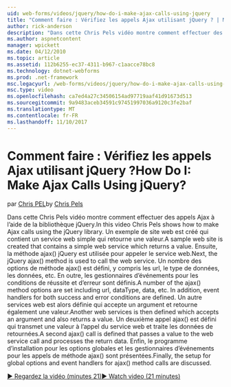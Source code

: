 ```yaml
---
uid: web-forms/videos/jquery/how-do-i-make-ajax-calls-using-jquery
title: "Comment faire : Vérifiez les appels Ajax utilisant jQuery ? | Microsoft Docs"
author: rick-anderson
description: "Dans cette Chris Pels vidéo montre comment effectuer des appels Ajax à l’aide de la bibliothèque jQuery. Un exemple de site web est créé qui contient un service web simple qui retourne..."
ms.author: aspnetcontent
manager: wpickett
ms.date: 04/12/2010
ms.topic: article
ms.assetid: 112b6255-ec37-4311-b967-c1aacce78bc8
ms.technology: dotnet-webforms
ms.prod: .net-framework
msc.legacyurl: /web-forms/videos/jquery/how-do-i-make-ajax-calls-using-jquery
msc.type: video
ms.openlocfilehash: ca7ed4a27c34506154ad97719aaf41d91673d513
ms.sourcegitcommit: 9a9483aceb34591c97451997036a9120c3fe2baf
ms.translationtype: MT
ms.contentlocale: fr-FR
ms.lasthandoff: 11/10/2017
---
```

<a name="how-do-i-make-ajax-calls-using-jquery"></a><span data-ttu-id="2607f-105">Comment faire : Vérifiez les appels Ajax utilisant jQuery ?</span><span class="sxs-lookup"><span data-stu-id="2607f-105">How Do I: Make Ajax Calls Using jQuery?</span></span>
====================
<span data-ttu-id="2607f-106">par [Chris PEL](https://twitter.com/chrispels)</span><span class="sxs-lookup"><span data-stu-id="2607f-106">by [Chris Pels](https://twitter.com/chrispels)</span></span>

<span data-ttu-id="2607f-107">Dans cette Chris Pels vidéo montre comment effectuer des appels Ajax à l’aide de la bibliothèque jQuery.</span><span class="sxs-lookup"><span data-stu-id="2607f-107">In this video Chris Pels shows how to make Ajax calls using the jQuery library.</span></span> <span data-ttu-id="2607f-108">Un exemple de site web est créé qui contient un service web simple qui retourne une valeur.</span><span class="sxs-lookup"><span data-stu-id="2607f-108">A sample web site is created that contains a simple web service which returns a value.</span></span> <span data-ttu-id="2607f-109">Ensuite, la méthode ajax() jQuery est utilisée pour appeler le service web.</span><span class="sxs-lookup"><span data-stu-id="2607f-109">Next, the jQuery ajax() method is used to call the web service.</span></span> <span data-ttu-id="2607f-110">Un nombre des options de méthode ajax() est défini, y compris les url, le type de données, les données, etc. En outre, les gestionnaires d’événements pour les conditions de réussite et d’erreur sont définis.</span><span class="sxs-lookup"><span data-stu-id="2607f-110">A number of the ajax() method options are set including url, dataType, data, etc. In addition, event handlers for both success and error conditions are defined.</span></span> <span data-ttu-id="2607f-111">Un autre services web est alors définie qui accepte un argument et retourne également une valeur.</span><span class="sxs-lookup"><span data-stu-id="2607f-111">Another web services is then defined which accepts an argument and also returns a value.</span></span> <span data-ttu-id="2607f-112">Un deuxième appel ajax() est défini qui transmet une valeur à l’appel du service web et traite les données de retournées.</span><span class="sxs-lookup"><span data-stu-id="2607f-112">A second ajax() call is defined that passes a value to the web service call and processes the return data.</span></span> <span data-ttu-id="2607f-113">Enfin, le programme d’installation pour les options globales et les gestionnaires d’événements pour les appels de méthode ajax() sont présentées.</span><span class="sxs-lookup"><span data-stu-id="2607f-113">Finally, the setup for global options and event handlers for ajax() method calls are discussed.</span></span>

[<span data-ttu-id="2607f-114">&#9654; Regardez la vidéo (minutes 21)</span><span class="sxs-lookup"><span data-stu-id="2607f-114">&#9654; Watch video (21 minutes)</span></span>](https://channel9.msdn.com/Blogs/ASP-NET-Site-Videos/how-do-i-make-ajax-calls-using-jquery)
